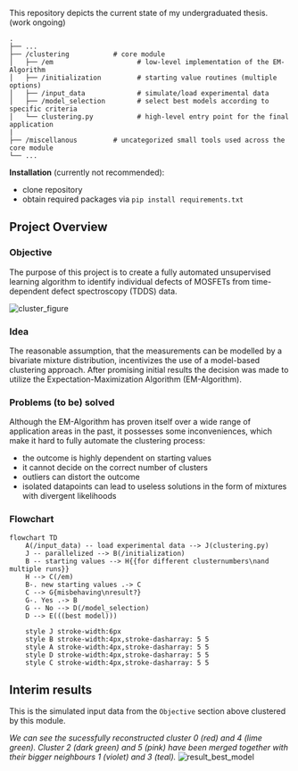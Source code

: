 
This repository depicts the current state of my undergraduated thesis. (work ongoing)

    .
    ├── ...
    ├── /clustering           # core module
    │   ├── /em                     # low-level implementation of the EM-Algorithm
    │   ├── /initialization         # starting value routines (multiple options)
    │   ├── /input_data             # simulate/load experimental data
    │   ├── /model_selection        # select best models according to specific criteria
    │   └── clustering.py           # high-level entry point for the final application
    |
    ├── /miscellanous         # uncategorized small tools used across the core module
    └── ...

**Installation** (currently not recommended): 
* clone repository
* obtain required packages via ```pip install requirements.txt``` 


## Project Overview
### Objective

The purpose of this project is to create a fully automated unsupervised learning algorithm to identify individual defects of MOSFETs from time-dependent defect spectroscopy (TDDS) data.

![cluster_figure](https://user-images.githubusercontent.com/97874941/207207841-bc978c52-2cd5-4f18-b1fe-e30661fea504.svg)

### Idea

The reasonable assumption, that the measurements can be modelled 
by a bivariate mixture distribution, incentivizes the use of a model-based clustering approach. After promising initial results 
the decision was made to utilize the Expectation-Maximization Algorithm (EM-Algorithm).

### Problems (to be) solved
Although the EM-Algorithm has proven itself over a wide range of application areas in the past, 
it possesses some inconveniences, which make it hard to fully automate the clustering process:

* the outcome is highly dependent on starting values
* it cannot decide on the correct number of clusters   
* outliers can distort the outcome
* isolated datapoints can lead to useless solutions in the form of mixtures with divergent likelihoods

 
### Flowchart

```mermaid
flowchart TD
    A(/input_data) -- load experimental data --> J(clustering.py)
    J -- parallelized --> B(/initialization)
    B -- starting values --> H{{for different clusternumbers\nand multiple runs}}
    H --> C(/em)
    B-. new starting values .-> C
    C --> G{misbehaving\nresult?}
    G-. Yes .-> B
    G -- No --> D(/model_selection)
    D --> E(((best model)))
    
    style J stroke-width:6px
    style B stroke-width:4px,stroke-dasharray: 5 5
    style A stroke-width:4px,stroke-dasharray: 5 5
    style D stroke-width:4px,stroke-dasharray: 5 5
    style C stroke-width:4px,stroke-dasharray: 5 5
```
    

  
## Interim results
This is the simulated input data from the `Objective` section above clustered by this module.   

*We can see the sucessfully reconstructed cluster 0 (red) and  4 (lime green). Cluster 2 (dark green) and 5 (pink) have been merged together with their bigger neighbours 1 (violet) and 3 (teal).*
![result_best_model](https://user-images.githubusercontent.com/97874941/207207821-f3f879fa-a809-4528-8470-09d96e48fa87.svg)
